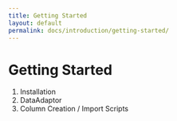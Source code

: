 ```yaml
---
title: Getting Started
layout: default 
permalink: docs/introduction/getting-started/
---
```


Getting Started
===

1. Installation
2. DataAdaptor
3. Column Creation / Import Scripts
